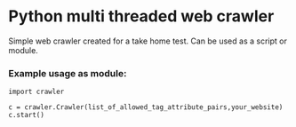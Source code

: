 # Python multi threaded web crawler

Simple web crawler created for a take home test. Can be used as a script or module.

### Example usage as module:

```
import crawler

c = crawler.Crawler(list_of_allowed_tag_attribute_pairs,your_website)
c.start()

```
